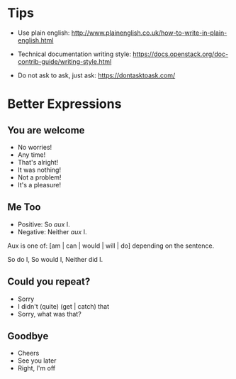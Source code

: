 # Tips

- Use plain english: http://www.plainenglish.co.uk/how-to-write-in-plain-english.html

- Technical documentation writing style: https://docs.openstack.org/doc-contrib-guide/writing-style.html

- Do not ask to ask, just ask: https://dontasktoask.com/

# Better Expressions

## You are welcome

- No worries!
- Any time!
- That's alright!
- It was nothing!
- Not a problem!
- It's a pleasure!

## Me Too

- Positive: So _aux_ I.
- Negative: Neither _aux_ I.

Aux is one of: [am | can | would | will | do] depending on the sentence.

So do I, So would I, Neither did I.

## Could you repeat?

- Sorry
- I didn't (quite) (get | catch) that
- Sorry, what was that?

## Goodbye

- Cheers
- See you later
- Right, I'm off

